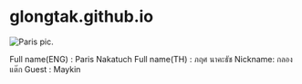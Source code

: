 # glongtak.github.io
![Paris pic](https://dg.in.th/1/img/Paris.jpg "What's up").

Full name(ENG) : Paris Nakatuch
Full name(TH) : ภฤศ นาคะธัช
Nickname: กลองแต๊ก
Guest : Maykin
